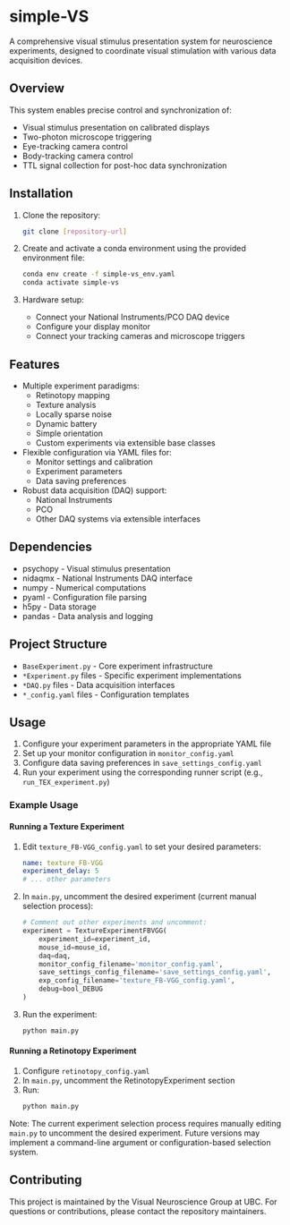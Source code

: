 # simple-VS

A comprehensive visual stimulus presentation system for neuroscience experiments, designed to coordinate visual stimulation with various data acquisition devices.

## Overview
This system enables precise control and synchronization of:
- Visual stimulus presentation on calibrated displays
- Two-photon microscope triggering
- Eye-tracking camera control
- Body-tracking camera control
- TTL signal collection for post-hoc data synchronization

## Installation
1. Clone the repository:
   ```bash
   git clone [repository-url]
   ```

2. Create and activate a conda environment using the provided environment file:
   ```bash
   conda env create -f simple-vs_env.yaml
   conda activate simple-vs
   ```

3. Hardware setup:
   - Connect your National Instruments/PCO DAQ device
   - Configure your display monitor
   - Connect your tracking cameras and microscope triggers

## Features
- Multiple experiment paradigms:
  - Retinotopy mapping
  - Texture analysis
  - Locally sparse noise
  - Dynamic battery
  - Simple orientation
  - Custom experiments via extensible base classes
- Flexible configuration via YAML files for:
  - Monitor settings and calibration
  - Experiment parameters
  - Data saving preferences
- Robust data acquisition (DAQ) support:
  - National Instruments
  - PCO
  - Other DAQ systems via extensible interfaces

## Dependencies
* psychopy - Visual stimulus presentation
* nidaqmx - National Instruments DAQ interface
* numpy - Numerical computations
* pyaml - Configuration file parsing
* h5py - Data storage
* pandas - Data analysis and logging

## Project Structure
- `BaseExperiment.py` - Core experiment infrastructure
- `*Experiment.py` files - Specific experiment implementations
- `*DAQ.py` files - Data acquisition interfaces
- `*_config.yaml` files - Configuration templates

## Usage
1. Configure your experiment parameters in the appropriate YAML file
2. Set up your monitor configuration in `monitor_config.yaml`
3. Configure data saving preferences in `save_settings_config.yaml`
4. Run your experiment using the corresponding runner script (e.g., `run_TEX_experiment.py`)

### Example Usage

#### Running a Texture Experiment
1. Edit `texture_FB-VGG_config.yaml` to set your desired parameters:
   ```yaml
   name: texture_FB-VGG
   experiment_delay: 5
   # ... other parameters
   ```

2. In `main.py`, uncomment the desired experiment (current manual selection process):
   ```python
   # Comment out other experiments and uncomment:
   experiment = TextureExperimentFBVGG(
       experiment_id=experiment_id,
       mouse_id=mouse_id,
       daq=daq,
       monitor_config_filename='monitor_config.yaml',
       save_settings_config_filename='save_settings_config.yaml',
       exp_config_filename='texture_FB-VGG_config.yaml',
       debug=bool_DEBUG
   )
   ```

3. Run the experiment:
   ```bash
   python main.py
   ```

#### Running a Retinotopy Experiment
1. Configure `retinotopy_config.yaml`
2. In `main.py`, uncomment the RetinotopyExperiment section
3. Run:
   ```bash
   python main.py
   ```

Note: The current experiment selection process requires manually editing `main.py` to uncomment the desired experiment. Future versions may implement a command-line argument or configuration-based selection system.

## Contributing
This project is maintained by the Visual Neuroscience Group at UBC. For questions or contributions, please contact the repository maintainers.
